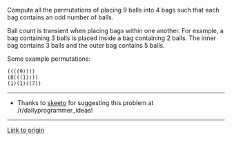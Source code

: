 Compute all the permutations of placing 9 balls into 4 bags such that each bag contains an odd number of balls.

Ball count is transient when placing bags within one another. For example, a bag containing 3 balls is placed inside a bag containing 2 balls. The inner bag contains 3 balls and the outer bag contains 5 balls.

Some example permutations:

    ((((9))))
    (8(((1))))
    (1)(1)((7))

***

* Thanks to [skeeto](http://www.reddit.com/user/skeeto) for suggesting this problem at /r/dailyprogrammer_ideas!

---

[Link to origin](https://www.reddit.com/r/dailyprogrammer/ywm28)